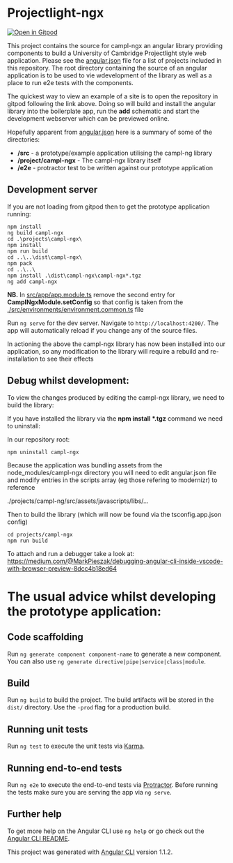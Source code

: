# Projectlight-ngx

[![Open in Gitpod](https://gitpod.io/button/open-in-gitpod.svg)](https://gitpod.io/#https://github.com/S-Stephen/angular-edpcmentoring)

This project contains the source for campl-ngx an angular library providing components to build a University of Cambridge Projectlight style web application. Please see the [angular.json](./angular.json) file for a list of projects included in this repository. The root directory containing the source of an angular application is to be used to vie wdevelopment of the library as well as a place to run e2e tests with the components.

The quickest way to view an example of a site is to open the repository in gitpod following the link above. Doing so will build and install the angular library into the boilerplate app, run the **add** schematic and start the development webserver which can be previewed online.

Hopefully apparent from [angular.json](./angular.json) here is a summary of some of the directories:

- **/src** - a prototype/example application utilising the campl-ng library
- **/project/campl-ngx** - The campl-ngx library itself
- **/e2e** - protractor test to be written against our prototype application

## Development server

If you are not loading from gitpod then to get the prototype application running:

```
npm install
ng build campl-ngx
cd .\projects\campl-ngx\
npm install
npm run build
cd ..\..\dist\campl-ngx\
npm pack
cd ..\..\
npm install .\dist\campl-ngx\campl-ngx*.tgz
ng add campl-ngx
```

**NB.** In [src/app/app.module.ts](./src/app/app.module.ts) remove the second entry for **CamplNgxModule.setConfig** so that config is taken from the [./src/environments/environment.common.ts](./src/environments/environment.common.ts) file

Run `ng serve` for the dev server. Navigate to `http://localhost:4200/`. The app will automatically reload if you change any of the source files.

In actioning the above the campl-ngx library has now been installed into our application, so any modification to the library will require a rebuild and re-installation to see their effects

## Debug whilst development:

To view the changes produced by editing the campl-ngx library, we need to build the library:

If you have installed the library via the **npm install \*.tgz** command we need to uninstall:

In our repository root:

```
npm uninstall campl-ngx
```

Because the application was bundling assets from the node_modules/campl-ngx directory you will need to edit angular.json file and modify entries in the scripts array (eg those refering to modernizr) to reference

./projects/campl-ng/src/assets/javascripts/libs/...

Then to build the library (which will now be found via the tsconfig.app.json config)

```
cd projects/campl-ngx
npm run build
```

To attach and run a debugger take a look at: https://medium.com/@MarkPieszak/debugging-angular-cli-inside-vscode-with-browser-preview-8dcc4b18ed64

# The usual advice whilst developing the prototype application:

## Code scaffolding

Run `ng generate component component-name` to generate a new component. You can also use `ng generate directive|pipe|service|class|module`.

## Build

Run `ng build` to build the project. The build artifacts will be stored in the `dist/` directory. Use the `-prod` flag for a production build.

## Running unit tests

Run `ng test` to execute the unit tests via [Karma](https://karma-runner.github.io).

## Running end-to-end tests

Run `ng e2e` to execute the end-to-end tests via [Protractor](http://www.protractortest.org/).
Before running the tests make sure you are serving the app via `ng serve`.

## Further help

To get more help on the Angular CLI use `ng help` or go check out the [Angular CLI README](https://github.com/angular/angular-cli/blob/master/README.md).

This project was generated with [Angular CLI](https://github.com/angular/angular-cli) version 1.1.2.
